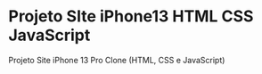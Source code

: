# Projeto SIte iPhone13 HTML CSS JavaScript
 Projeto Site iPhone 13 Pro Clone (HTML, CSS e JavaScript)
